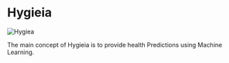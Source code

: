 # Hygieia

![Hygiea](https://user-images.githubusercontent.com/69431876/134715320-fb26b82e-7839-4588-acd5-b7767c0c05e4.gif)


The main concept of Hygieia is to provide health Predictions using Machine Learning.

